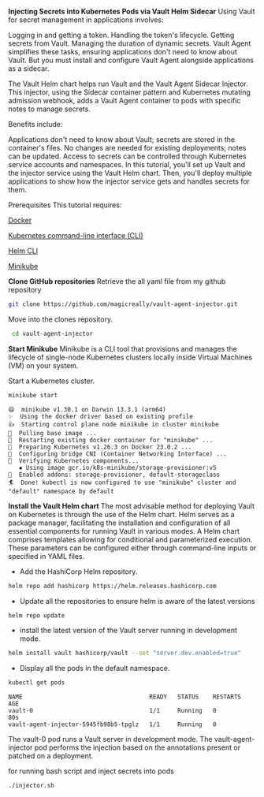 **Injecting Secrets into Kubernetes Pods via Vault Helm Sidecar**
Using Vault for secret management in applications involves:

Logging in and getting a token.
Handling the token's lifecycle.
Getting secrets from Vault.
Managing the duration of dynamic secrets.
Vault Agent simplifies these tasks, ensuring applications don't need to know about Vault. But you must install and configure Vault Agent alongside applications as a sidecar.

The Vault Helm chart helps run Vault and the Vault Agent Sidecar Injector. This injector, using the Sidecar container pattern and Kubernetes mutating admission webhook, adds a Vault Agent container to pods with specific notes to manage secrets.

Benefits include:

Applications don't need to know about Vault; secrets are stored in the container's files.
No changes are needed for existing deployments; notes can be updated.
Access to secrets can be controlled through Kubernetes service accounts and namespaces.
In this tutorial, you'll set up Vault and the injector service using the Vault Helm chart. Then, you'll deploy multiple applications to show how the injector service gets and handles secrets for them.

Prerequisites
This tutorial requires:

[Docker](https://www.docker.com/products/docker-desktop/)

[Kubernetes command-line interface (CLI)](https://kubernetes.io/docs/tasks/tools/install-kubectl/)

[Helm CLI](https://helm.sh/docs/intro/install/)

[Minikube](https://minikube.sigs.k8s.io/docs/start/)

**Clone GitHub repositories**
Retrieve the all yaml file from my github repository
 ```bash
git clone https://github.com/magicreally/vault-agent-injector.git
```
Move into the clones repository.
```bash
 cd vault-agent-injector
 ```
**Start Minikube**
Minikube is a CLI tool that provisions and manages the lifecycle of single-node Kubernetes clusters locally inside Virtual Machines (VM) on your system.

Start a Kubernetes cluster.
```bash
minikube start
```
```console
😄  minikube v1.30.1 on Darwin 13.3.1 (arm64)
✨  Using the docker driver based on existing profile
👍  Starting control plane node minikube in cluster minikube
🚜  Pulling base image ...
🔄  Restarting existing docker container for "minikube" ...
🐳  Preparing Kubernetes v1.26.3 on Docker 23.0.2 ...
🔗  Configuring bridge CNI (Container Networking Interface) ...
🔎  Verifying Kubernetes components...
   ▪ Using image gcr.io/k8s-minikube/storage-provisioner:v5
🌟  Enabled addons: storage-provisioner, default-storageclass
🏄  Done! kubectl is now configured to use "minikube" cluster and "default" namespace by default
```
**Install the Vault Helm chart**
The most advisable method for deploying Vault on Kubernetes is through the use of the Helm chart. Helm serves as a package manager, facilitating the installation and configuration of all essential components for running Vault in various modes. A Helm chart comprises templates allowing for conditional and parameterized execution. These parameters can be configured either through command-line inputs or specified in YAML files.

- Add the HashiCorp Helm repository.
```bash
helm repo add hashicorp https://helm.releases.hashicorp.com
```
- Update all the repositories to ensure helm is aware of the latest versions
```bash
helm repo update
```
- install the latest version of the Vault server running in development mode.
```bash
helm install vault hashicorp/vault --set "server.dev.enabled=true"
```
- Display all the pods in the default namespace.
```bash
kubectl get pods
```
```console 
NAME                                    READY   STATUS    RESTARTS   AGE
vault-0                                 1/1     Running   0          80s
vault-agent-injector-5945fb98b5-tpglz   1/1     Running   0 
```
The vault-0 pod runs a Vault server in development mode. The vault-agent-injector pod performs the injection based on the annotations present or patched on a deployment.

for running bash script and inject secrets into pods 
```bash
./injector.sh
``````

